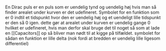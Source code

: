 En Dirac puls er en puls som er uendelig tynd og uendelig høj
hvis man så finder arealet under kurven er det udefineret. Symbolet for en funktion som er 0 indtil et tidspunkt hvor den er uendelig høj og et uendeligt lille tidspunkt er den så 0 igen. dette gør at arealet under kurven er uendelig gange 0 hvilket er udefineret, hvis man derfor skal bruge det til noget så som at lade en [[Capacitors]] op så bliver man nødt til at kigge på tilfældet.
symbolet for sådan en funktion er lille delta (nok fordi at bredden er uendelig lille ligesom differentiel)